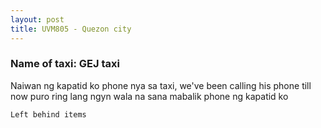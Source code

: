 ```yaml
---
layout: post
title: UVM805 - Quezon city
---
```


### Name of taxi: GEJ taxi

Naiwan ng kapatid ko phone nya sa taxi, we've been calling his phone till now puro ring lang ngyn wala na sana mabalik phone ng kapatid ko

```Left behind items```
